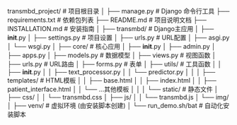transmbd_project/             # 项目根目录
│
├── manage.py                 # Django 命令行工具
├── requirements.txt          # 依赖包列表
├── README.md                 # 项目说明文档
├── INSTALLATION.md           # 安装指南
│
├── transmbd/                 # Django主应用
│   ├── __init__.py
│   ├── settings.py           # 项目设置
│   ├── urls.py               # URL配置
│   ├── asgi.py
│   └── wsgi.py
│
├── core/                     # 核心应用
│   ├── __init__.py
│   ├── admin.py
│   ├── apps.py
│   ├── models.py             # 数据模型
│   ├── views.py              # 视图函数
│   ├── urls.py               # URL路由
│   ├── forms.py              # 表单
│   ├── utils/                # 工具函数
│   │   ├── __init__.py
│   │   ├── text_processor.py
│   │   └── predictor.py
│   │
│   ├── templates/            # HTML模板
│   │   ├── base.html
│   │   ├── index.html
│   │   ├── patient_interface.html
│   │   └── ...其他模板
│   │
│   └── static/               # 静态文件
│       ├── css/
│       │   └── transmbd.css
│       ├── js/
│       │   └── transmbd.js
│       └── img/
│
├── venv/                     # 虚拟环境 (由安装脚本创建)
│
└── run_demo.sh/bat           # 自动化安装脚本